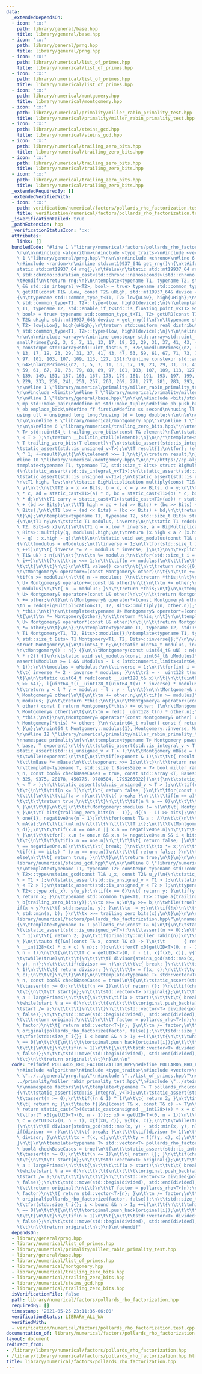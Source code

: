 ```yaml
---
data:
  _extendedDependsOn:
  - icon: ':x:'
    path: library/general/base.hpp
    title: library/general/base.hpp
  - icon: ':x:'
    path: library/general/prng.hpp
    title: library/general/prng.hpp
  - icon: ':x:'
    path: library/numerical/list_of_primes.hpp
    title: library/numerical/list_of_primes.hpp
  - icon: ':x:'
    path: library/numerical/list_of_primes.hpp
    title: library/numerical/list_of_primes.hpp
  - icon: ':x:'
    path: library/numerical/montgomery.hpp
    title: library/numerical/montgomery.hpp
  - icon: ':x:'
    path: library/numerical/primality/miller_rabin_primality_test.hpp
    title: library/numerical/primality/miller_rabin_primality_test.hpp
  - icon: ':x:'
    path: library/numerical/steins_gcd.hpp
    title: library/numerical/steins_gcd.hpp
  - icon: ':x:'
    path: library/numerical/trailing_zero_bits.hpp
    title: library/numerical/trailing_zero_bits.hpp
  - icon: ':x:'
    path: library/numerical/trailing_zero_bits.hpp
    title: library/numerical/trailing_zero_bits.hpp
  - icon: ':x:'
    path: library/numerical/trailing_zero_bits.hpp
    title: library/numerical/trailing_zero_bits.hpp
  _extendedRequiredBy: []
  _extendedVerifiedWith:
  - icon: ':x:'
    path: verification/numerical/factors/pollards_rho_factorization.test.cpp
    title: verification/numerical/factors/pollards_rho_factorization.test.cpp
  _isVerificationFailed: true
  _pathExtension: hpp
  _verificationStatusIcon: ':x:'
  attributes:
    links: []
  bundledCode: "#line 1 \"library/numerical/factors/pollards_rho_factorization.hpp\"\
    \n\n\n\n#include <algorithm>\n#include <type_traits>\n#include <vector>\n\n#line\
    \ 1 \"library/general/prng.hpp\"\n\n\n\n#include <chrono>\n#line 6 \"library/general/prng.hpp\"\
    \n#include <random>\n\ninline std::mt19937_64& get_rng()\n{\n\t#ifdef LOCAL\n\t\
    static std::mt19937_64 rng{};\n\t#else\n\tstatic std::mt19937_64 rng{static_cast<std::uint64_t>(\
    \ std::chrono::duration_cast<std::chrono::nanoseconds>(std::chrono::steady_clock::now().time_since_epoch()).count())};\n\
    \t#endif\n\treturn rng;\n}\n\ntemplate<typename T1, typename T2, std::enable_if_t<std::is_integral_v<T1>\
    \ && std::is_integral_v<T2>, bool> = true> typename std::common_type_t<T1, T2>\
    \ getUID(const T1& uLow, const T2& uHigh, std::mt19937_64& device = get_rng())\n\
    {\n\ttypename std::common_type_t<T1, T2> low{uLow}, high{uHigh};\n\treturn std::uniform_int_distribution<typename\
    \ std::common_type<T1, T2>::type>(low, high)(device);\n}\n\ntemplate<typename\
    \ T1, typename T2, std::enable_if_t<std::is_floating_point_v<T1> && std::is_floating_point_v<T2>,\
    \ bool> = true> typename std::common_type_t<T1, T2> getURD(const T1& uLow, const\
    \ T2& uHigh, std::mt19937_64& device = get_rng())\n{\n\ttypename std::common_type_t<T1,\
    \ T2> low{uLow}, high{uHigh};\n\treturn std::uniform_real_distribution<typename\
    \ std::common_type<T1, T2>::type>(low, high)(device);\n}\n\n\n#line 1 \"library/numerical/list_of_primes.hpp\"\
    \n\n\n\n#include <array>\n\ninline constexpr std::array<std::uint_fast16_t, 16>\n\
    smallPrimes{\n2, 3, 5, 7, 11, 13, 17, 19, 23, 29, 31, 37, 41, 43, 47, 53};\ninline\
    \ constexpr std::array<std::uint_fast16_t, 32>\nmediumPrimes{\n2, 3, 5, 7, 11,\
    \ 13, 17, 19, 23, 29, 31, 37, 41, 43, 47, 53, 59, 61, 67, 71, 73, 79, 83, 89,\
    \ 97, 101, 103, 107, 109, 113, 127, 131};\ninline constexpr std::array<std::uint_fast16_t,\
    \ 64>\nlargePrimes{\n2, 3, 5, 7, 11, 13, 17, 19, 23, 29, 31, 37, 41, 43, 47, 53,\
    \ 59, 61, 67, 71, 73, 79, 83, 89, 97, 101, 103, 107, 109, 113, 127, 131, 137,\
    \ 139, 149, 151, 157, 163, 167, 173, 179, 181, 191, 193, 197, 199, 211, 223, 227,\
    \ 229, 233, 239, 241, 251, 257, 263, 269, 271, 277, 281, 283, 293, 307, 311};\n\
    \n\n#line 1 \"library/numerical/primality/miller_rabin_primality_test.hpp\"\n\n\
    \n\n#include <limits>\n#line 7 \"library/numerical/primality/miller_rabin_primality_test.hpp\"\
    \n\n#line 1 \"library/general/base.hpp\"\n\n\n\n#include <bits/stdc++.h>\n\n#define\
    \ mp std::make_pair\n#define mt std::make_tuple\n#define pb push_back\n#define\
    \ eb emplace_back\n#define ff first\n#define ss second\n\nusing ll = long long;\n\
    using ull = unsigned long long;\nusing ld = long double;\n\n\n\n\n#line 1 \"library/numerical/montgomery.hpp\"\
    \n\n\n\n#line 8 \"library/numerical/montgomery.hpp\"\n\n#line 1 \"library/numerical/trailing_zero_bits.hpp\"\
    \n\n\n\n#line 6 \"library/numerical/trailing_zero_bits.hpp\"\n\ntemplate<typename\
    \ T> std::uint64_t trailing_zero_bits(const T& element)\n{\n\tstatic_assert(std::is_integral_v\
    \ < T > );\n\treturn __builtin_ctzll(element);\n}\n\n/*\ntemplate<typename T>\
    \ T trailing_zero_bits(T element)\n{\n\tstatic_assert(std::is_integral_v<T>);\n\
    \tstatic_assert(std::is_unsigned_v<T>);\n\tT result{};\n\tfor(; (element & 1)\
    \ ^ 1; ++result)\n\t{\n\t\telement >>= 1;\n\t}\n\treturn result;\n}\n*/\n\n\n\
    #line 10 \"library/numerical/montgomery.hpp\"\n\n/*//https://cp-algorithms.com/algebra/montgomery_multiplication.html\n\
    template<typename T1, typename T2, std::size_t Bits> struct BigMultiplication\n\
    {\n\tstatic_assert(std::is_integral_v<T1>);\n\tstatic_assert(std::is_integral_v<T2>);\n\
    \tstatic_assert(std::is_unsigned_v<T1>);\n\tstatic_assert(std::is_unsigned_v<T2>);\n\
    \n\tT1 high, low;\n\n\tstatic BigMultiplication multiply(const T1& x, const T1&\
    \ y)\n\t{\n\t\tT2 a = x >> Bits, b = x, c = y >> Bits, d = y;\n\t\tT1 ac = static_cast<T1>(a)\
    \ * c, ad = static_cast<T1>(a) * d, bc = static_cast<T1>(b) * c, bd = static_cast<T1>(b)\
    \ * d;\n\t\tT1 carry = static_cast<T1>(static_cast<T2>(ad)) + static_cast<T1>(static_cast<T2>(bc))\
    \ + (bd >> Bits);\n\t\tT1 high = ac + (ad >> Bits) + (bc >> Bits) + (carry >>\
    \ Bits);\n\t\tT1 low = (ad << Bits) + (bc << Bits) + bd;\n\t\treturn {high, low};\n\
    \t}\n};\n\ntemplate<typename T1, typename T2, std::size_t Bits> struct Montgomery\n\
    {\n\n\tT1 n;\n\n\tstatic T1 modulus, inverse;\n\n\tstatic T1 redc(const BigMultiplication<T1,\
    \ T2, Bits>& x)\n\t{\n\t\tT1 q = x.low * inverse, a = BigMultiplication<T1, T2,\
    \ Bits>::multiply(q, modulus).high;\n\t\treturn (x.high < a ? (x.high + modulus\
    \ - q) : x.high - q);\n\t}\n\n\tstatic void set_modulus(const T1& uModulus)\n\t\
    {\n\t\tmodulus = uModulus;\n\t\tinverse = 1;\n\t\tfor(std::size_t i = 0; i < __builtin_ctzll(Bits);\
    \ ++i)\n\t\t{ inverse *= 2 - modulus * inverse; }\n\t}\n\n\texplicit Montgomery(const\
    \ T1& uN) : n{uN}\n\t{\n\t\tn %= modulus;\n\t\tfor(std::size_t i = 0; i < Bits;\
    \ i++)\n\t\t{\n\t\t\tn <<= 1;\n\t\t\tif(n >= modulus)\n\t\t\t{\n\t\t\t\tn -= modulus;\n\
    \t\t\t}\n\t\t}\n\t}\n\n\tT1 value() const\n\t{\n\t\treturn redc({0, n});\n\t}\n\
    \n\tMontgomery& operator+=(const Montgomery& other)\n\t{\n\t\tn += other.n;\n\t\
    \tif(n >= modulus)\n\t\t{ n -= modulus; }\n\t\treturn *this;\n\t}\n\n\ttemplate<typename\
    \ U> Montgomery& operator+=(const U& other)\n\t{\n\t\tn += other;\n\t\tif(n >=\
    \ modulus)\n\t\t{ n -= modulus; }\n\t\treturn *this;\n\t}\n\n\ttemplate<typename\
    \ U> Montgomery& operator+(const U& other)\n\t{\n\t\treturn Montgomery{*this}\
    \ += other;\n\t}\n\n\tMontgomery& operator*=(const Montgomery& other)\n\t{\n\t\
    \tn = redc(BigMultiplication<T1, T2, Bits>::multiply(n, other.n));\n\t\treturn\
    \ *this;\n\t}\n\n\ttemplate<typename U> Montgomery& operator*=(const U& other)\n\
    \t{\n\t\tn *= Montgomery{other};\n\t\treturn *this;\n\t}\n\n\ttemplate<typename\
    \ U> Montgomery& operator*(const U& other)\n\t{\n\t\treturn Montgomery{*this}\
    \ *= other;\n\t}\n\n};\n\ntemplate<typename T1, typename T2, std::size_t Bits>\
    \ T1 Montgomery<T1, T2, Bits>::modulus{};\ntemplate<typename T1, typename T2,\
    \ std::size_t Bits> T1 Montgomery<T1, T2, Bits>::inverse{};*/\n\n// https://judge.yosupo.jp/submission/38126\n\
    struct Montgomery\n{\n\tuint64_t n;\n\tstatic uint64_t modulus, inverse, r2;\n\
    \n\tMontgomery() : n{} {}\n\n\tMontgomery(const uint64_t& uN) : n{redc(__uint128_t(uN)\
    \ * r2)} {}\n\n\tstatic void set_modulus(const uint64_t& uModulus)\n\t{\n\t\t\
    assert(uModulus >= 1 && uModulus - 1 < (std::numeric_limits<uint64_t>::max() >>\
    \ 1));\n\t\tmodulus = uModulus;\n\t\tinverse = 1;\n\t\tfor(int i = 0; i < 6; i++)\n\
    \t\t{ inverse *= 2 - inverse * modulus; }\n\t\tr2 = -__uint128_t(modulus) % modulus;\n\
    \t}\n\n\tstatic uint64_t redc(const __uint128_t& x)\n\t{\n\t\tuint64_t y{uint64_t(x\
    \ >> 64)}, l{uint64_t((__uint128_t(uint64_t(x) * inverse) * modulus) >> 64)};\n\
    \t\treturn y < l ? y + modulus - l : y - l;\n\t}\n\n\tMontgomery& operator+=(const\
    \ Montgomery& other)\n\t{\n\t\tn += other.n;\n\t\tif(n >= modulus)\n\t\t{ n -=\
    \ modulus; }\n\t\treturn *this;\n\t}\n\n\tMontgomery& operator+(const Montgomery&\
    \ other) const { return Montgomery(*this) += other; }\n\n\tMontgomery& operator*=(const\
    \ Montgomery& other)\n\t{\n\t\tn = redc(__uint128_t(n) * other.n);\n\t\treturn\
    \ *this;\n\t}\n\n\tMontgomery& operator*(const Montgomery& other) const { return\
    \ Montgomery(*this) *= other; }\n\n\tuint64_t value() const { return redc(n);\
    \ }\n};\n\nuint64_t Montgomery::modulus{1}, Montgomery::inverse, Montgomery::r2;\n\
    \n\n#line 12 \"library/numerical/primality/miller_rabin_primality_test.hpp\"\n\
    \nnamespace primality\n{\n\n\ttemplate<typename T> Montgomery power(const Montgomery&\
    \ base, T exponent)\n\t{\n\t\tstatic_assert(std::is_integral_v < T > );\n\t\t\
    static_assert(std::is_unsigned_v < T > );\n\t\tMontgomery mBase = base, result(1);\n\
    \t\twhile(exponent)\n\t\t{\n\t\t\tif(exponent & 1)\n\t\t\t{ result *= mBase; }\n\
    \t\t\tmBase *= mBase;\n\t\t\texponent >>= 1;\n\t\t}\n\t\treturn result;\n\t}\n\
    \n\ttemplate<typename T, std::size_t BasesSize = 7> bool miller_rabin(const T&\
    \ n, const bool& checkBaseCases = true, const std::array <T, BasesSize>& A = {2,\
    \ 325, 9375, 28178, 450775, 9780504, 1795265022})\n\t{\n\t\tstatic_assert(std::is_integral_v\
    \ < T > );\n\t\tstatic_assert(std::is_unsigned_v < T > );\n\t\tif(checkBaseCases)\n\
    \t\t{\n\t\t\tif(n <= 1)\n\t\t\t{ return false; }\n\t\t\tfor(const auto& a : largePrimes)\n\
    \t\t\t{\n\t\t\t\tif(a > n)\n\t\t\t\t{ break; }\n\t\t\t\tif(n == a)\n\t\t\t\t{\n\
    \t\t\t\t\treturn true;\n\t\t\t\t}\n\t\t\t\tif(n % a == 0)\n\t\t\t\t{ return false;\
    \ }\n\t\t\t}\n\t\t}\n\t\tif(Montgomery::modulus != n)\n\t\t{ Montgomery::set_modulus(n);\
    \ }\n\t\tT bits{trailing_zero_bits(n - 1)}, d{(n - 1) >> bits};\n\t\tMontgomery\
    \ one{1}, negativeOne{n - 1};\n\t\tfor(const T& a : A)\n\t\t{\n\t\t\tMontgomery\
    \ mA{a};\n\t\t\tif(mA.n)\n\t\t\t{\n\t\t\t\tT i{};\n\t\t\t\tMontgomery x{power(mA,\
    \ d)};\n\t\t\t\tif(x.n == one.n || x.n == negativeOne.n)\n\t\t\t\t{ continue;\
    \ }\n\t\t\t\tfor(; x.n != one.n && x.n != negativeOne.n && i < bits; ++i)\n\t\t\
    \t\t{\n\t\t\t\t\tif(x.n == one.n)\n\t\t\t\t\t{ return false; }\n\t\t\t\t\tif(x.n\
    \ == negativeOne.n)\n\t\t\t\t\t{ break; }\n\t\t\t\t\tx *= x;\n\t\t\t\t}\n\t\t\t\
    \tif((i == bits) ^ (x.n == one.n))\n\t\t\t\t{ return false; }\n\t\t\t}\n\t\t\t\
    else\n\t\t\t{ return true; }\n\t\t}\n\t\treturn true;\n\t}\n}\n\n\n#line 1 \"\
    library/numerical/steins_gcd.hpp\"\n\n\n\n#line 8 \"library/numerical/steins_gcd.hpp\"\
    \n\ntemplate<typename T1, typename T2> constexpr typename std::common_type<T1,\
    \ T2>::type\nsteins_gcd(const T1& u_x, const T2& u_y)\n{\n\tstatic_assert(std::is_integral_v\
    \ < T1 > );\n\tstatic_assert(std::is_unsigned_v < T1 > );\n\tstatic_assert(std::is_integral_v\
    \ < T2 > );\n\tstatic_assert(std::is_unsigned_v < T2 > );\n\ttypename std::common_type<T1,\
    \ T2>::type x{u_x}, y{u_y};\n\tif(x == 0)\n\t{ return y; }\n\tif(y == 0)\n\t{\
    \ return x; }\n\ttypename std::common_type<T1, T2>::type a{trailing_zero_bits(x)},\
    \ b{trailing_zero_bits(y)};\n\tx >>= a;\n\ty >>= b;\n\twhile(true)\n\t{\n\t\t\
    if(x < y)\n\t\t{ std::swap(x, y); }\n\t\tx -= y;\n\t\tif(!x)\n\t\t{ return y <<\
    \ std::min(a, b); }\n\t\tx >>= trailing_zero_bits(x);\n\t}\n}\n\n\n#line 12 \"\
    library/numerical/factors/pollards_rho_factorization.hpp\"\n\nnamespace factors\n\
    {\n\ttemplate<typename T> T pollards_rho(const T& n)\n\t{\n\t\tstatic_assert(std::is_integral_v<T>);\n\
    \t\tstatic_assert(std::is_unsigned_v<T>);\n\t\tassert(n >= 0);\n\t\tif((n & 1)\
    \ ^ 1)\n\t\t{ return 2; }\n\t\tif(primality::miller_rabin(n))\n\t\t{ return n;\
    \ }\n\t\tauto f{[&n](const T& x, const T& c) -> T\n\t\t       { return static_cast<T>((static_cast<unsigned\
    \ __int128>(x) * x + c) % n);; }};\n\t\tfor(T x0{getUID<T>(0, n - 1)};; x0 = getUID<T>(0,\
    \ n - 1))\n\t\t{\n\t\t\tT c = getUID<T>(0, n - 1), x{f(x0, c)}, y{f(x, c)};\n\t\
    \t\twhile(true)\n\t\t\t{\n\t\t\t\tT divisor{steins_gcd(std::max(x, y) - std::min(x,\
    \ y), n)};\n\t\t\t\tif(divisor == n)\n\t\t\t\t{ break; }\n\t\t\t\tif(divisor !=\
    \ 1)\n\t\t\t\t{ return divisor; }\n\t\t\t\tx = f(x, c);\n\t\t\t\ty = f(f(y, c),\
    \ c);\n\t\t\t}\n\t\t}\n\t}\n\n\ttemplate<typename T> std::vector<T> pollards_rho_factorize(T\
    \ n, const bool& checkBaseCases = true)\n\t{\n\t\tstatic_assert(std::is_integral_v<T>);\n\
    \t\tassert(n >= 0);\n\t\tif(n <= 1)\n\t\t{ return {}; }\n\t\tif(checkBaseCases)\n\
    \t\t{\n\t\t\tT start{n};\n\t\t\tstd::vector<T> original{};\n\t\t\tfor(const auto&\
    \ a : largePrimes)\n\t\t\t{\n\t\t\t\tif(a > start)\n\t\t\t\t{ break; }\n\t\t\t\
    \twhile(start % a == 0)\n\t\t\t\t{\n\t\t\t\t\toriginal.push_back(a);\n\t\t\t\t\
    \tstart /= a;\n\t\t\t\t}\n\t\t\t}\n\t\t\tstd::vector<T> divided{pollards_rho_factorize(start,\
    \ false)};\n\t\t\tstd::move(std::begin(divided), std::end(divided), std::back_inserter(original));\n\
    \t\t\treturn original;\n\t\t}\n\t\tT factor = pollards_rho<T>(n);\n\t\tif(n ==\
    \ factor)\n\t\t{ return std::vector<T>{n}; }\n\t\tn /= factor;\n\t\tstd::vector<T>\
    \ original{pollards_rho_factorize(factor, false)};\n\t\tstd::size_t bound = original.size();\n\
    \t\tfor(std::size_t i{}; i < bound && n > 1; ++i)\n\t\t{\n\t\t\twhile(n % original[i]\
    \ == 0)\n\t\t\t{\n\t\t\t\toriginal.push_back(original[i]);\n\t\t\t\tn /= original[i];\n\
    \t\t\t}\n\t\t}\n\t\tif(n > 1)\n\t\t{\n\t\t\tstd::vector<T> divided{pollards_rho_factorize(n,\
    \ false)};\n\t\t\tstd::move(std::begin(divided), std::end(divided), std::back_inserter(original));\n\
    \t\t}\n\t\treturn original;\n\t}\n}\n\n\n"
  code: "#ifndef POLLARDS_RHO_FACTORIZATION_HPP\n#define POLLARDS_RHO_FACTORIZATION_HPP\n\
    \n#include <algorithm>\n#include <type_traits>\n#include <vector>\n\n#include\
    \ \"../../general/prng.hpp\"\n#include \"../list_of_primes.hpp\"\n#include \"\
    ../primality/miller_rabin_primality_test.hpp\"\n#include \"../steins_gcd.hpp\"\
    \n\nnamespace factors\n{\n\ttemplate<typename T> T pollards_rho(const T& n)\n\t\
    {\n\t\tstatic_assert(std::is_integral_v<T>);\n\t\tstatic_assert(std::is_unsigned_v<T>);\n\
    \t\tassert(n >= 0);\n\t\tif((n & 1) ^ 1)\n\t\t{ return 2; }\n\t\tif(primality::miller_rabin(n))\n\
    \t\t{ return n; }\n\t\tauto f{[&n](const T& x, const T& c) -> T\n\t\t       {\
    \ return static_cast<T>((static_cast<unsigned __int128>(x) * x + c) % n);; }};\n\
    \t\tfor(T x0{getUID<T>(0, n - 1)};; x0 = getUID<T>(0, n - 1))\n\t\t{\n\t\t\tT\
    \ c = getUID<T>(0, n - 1), x{f(x0, c)}, y{f(x, c)};\n\t\t\twhile(true)\n\t\t\t\
    {\n\t\t\t\tT divisor{steins_gcd(std::max(x, y) - std::min(x, y), n)};\n\t\t\t\t\
    if(divisor == n)\n\t\t\t\t{ break; }\n\t\t\t\tif(divisor != 1)\n\t\t\t\t{ return\
    \ divisor; }\n\t\t\t\tx = f(x, c);\n\t\t\t\ty = f(f(y, c), c);\n\t\t\t}\n\t\t\
    }\n\t}\n\n\ttemplate<typename T> std::vector<T> pollards_rho_factorize(T n, const\
    \ bool& checkBaseCases = true)\n\t{\n\t\tstatic_assert(std::is_integral_v<T>);\n\
    \t\tassert(n >= 0);\n\t\tif(n <= 1)\n\t\t{ return {}; }\n\t\tif(checkBaseCases)\n\
    \t\t{\n\t\t\tT start{n};\n\t\t\tstd::vector<T> original{};\n\t\t\tfor(const auto&\
    \ a : largePrimes)\n\t\t\t{\n\t\t\t\tif(a > start)\n\t\t\t\t{ break; }\n\t\t\t\
    \twhile(start % a == 0)\n\t\t\t\t{\n\t\t\t\t\toriginal.push_back(a);\n\t\t\t\t\
    \tstart /= a;\n\t\t\t\t}\n\t\t\t}\n\t\t\tstd::vector<T> divided{pollards_rho_factorize(start,\
    \ false)};\n\t\t\tstd::move(std::begin(divided), std::end(divided), std::back_inserter(original));\n\
    \t\t\treturn original;\n\t\t}\n\t\tT factor = pollards_rho<T>(n);\n\t\tif(n ==\
    \ factor)\n\t\t{ return std::vector<T>{n}; }\n\t\tn /= factor;\n\t\tstd::vector<T>\
    \ original{pollards_rho_factorize(factor, false)};\n\t\tstd::size_t bound = original.size();\n\
    \t\tfor(std::size_t i{}; i < bound && n > 1; ++i)\n\t\t{\n\t\t\twhile(n % original[i]\
    \ == 0)\n\t\t\t{\n\t\t\t\toriginal.push_back(original[i]);\n\t\t\t\tn /= original[i];\n\
    \t\t\t}\n\t\t}\n\t\tif(n > 1)\n\t\t{\n\t\t\tstd::vector<T> divided{pollards_rho_factorize(n,\
    \ false)};\n\t\t\tstd::move(std::begin(divided), std::end(divided), std::back_inserter(original));\n\
    \t\t}\n\t\treturn original;\n\t}\n}\n\n#endif"
  dependsOn:
  - library/general/prng.hpp
  - library/numerical/list_of_primes.hpp
  - library/numerical/primality/miller_rabin_primality_test.hpp
  - library/general/base.hpp
  - library/numerical/list_of_primes.hpp
  - library/numerical/montgomery.hpp
  - library/numerical/trailing_zero_bits.hpp
  - library/numerical/trailing_zero_bits.hpp
  - library/numerical/steins_gcd.hpp
  - library/numerical/trailing_zero_bits.hpp
  isVerificationFile: false
  path: library/numerical/factors/pollards_rho_factorization.hpp
  requiredBy: []
  timestamp: '2021-05-25 23:11:35-06:00'
  verificationStatus: LIBRARY_ALL_WA
  verifiedWith:
  - verification/numerical/factors/pollards_rho_factorization.test.cpp
documentation_of: library/numerical/factors/pollards_rho_factorization.hpp
layout: document
redirect_from:
- /library/library/numerical/factors/pollards_rho_factorization.hpp
- /library/library/numerical/factors/pollards_rho_factorization.hpp.html
title: library/numerical/factors/pollards_rho_factorization.hpp
---
```

